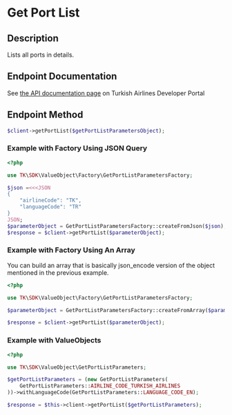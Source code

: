 # Get Port List

## Description

Lists all ports in details.

## Endpoint Documentation

See [the API documentation page](https://developer.turkishairlines.com/documentation/getPortList) on Turkish Airlines Developer Portal

## Endpoint Method

```php
$client->getPortList($getPortListParametersObject);

```

### Example with Factory Using JSON Query

```php
<?php

use TK\SDK\ValueObject\Factory\GetPortListParametersFactory;

$json =<<<JSON
{
    "airlineCode": "TK",
    "languageCode": "TR"
}
JSON;
$parameterObject = GetPortListParametersFactory::createFromJson($json);
$response = $client->getPortList($parameterObject);

```

### Example with Factory Using An Array

You can build an array that is basically json_encode version of the object mentioned in the previous example.

```php
<?php

use TK\SDK\ValueObject\Factory\GetPortListParametersFactory;

$parameterObject = GetPortListParametersFactory::createFromArray($parametersArray);

$response = $client->getPortList($parameterObject);

```

### Example with ValueObjects

```php
<?php

use TK\SDK\ValueObject\GetPortListParameters;

$getPortListParameters = (new GetPortListParameters(
	GetPortListParameters::AIRLINE_CODE_TURKISH_AIRLINES
))->withLanguageCode(GetPortListParameters::LANGUAGE_CODE_EN);

$response = $this->client->getPortList($getPortListParameters);

```